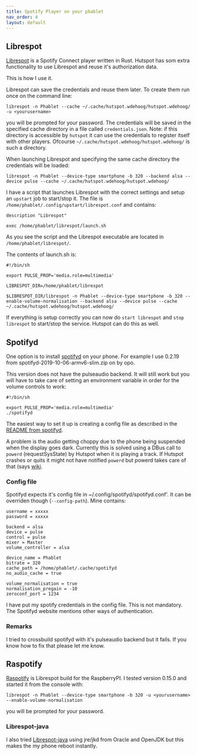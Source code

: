 ```yaml
---
title: Spotify Player on your phablet
nav_order: 4
layout: default
---
```


## Librespot
[Librespot](https://github.com/librespot-org/librespot) is a Spotify Connect player written in Rust. Hutspot has som extra functionality to use Librespot and reuse it's authorization data.

This is how I use it.

Librespot can save the credentials and reuse them later. To create them run once on the command line:

```
librespot -n Phablet --cache ~/.cache/hutspot.wdehoog/hutspot.wdehoog/ -u <yourusername>
```

you will be prompted for your password. The credentials will be saved in the specified cache directory in a file called ``credentials.json``. Note: if this directory is accessible by ``hutspot`` it can use the credentials to register itself with other players. Ofcourse ``~/.cache/hutspot.wdehoog/hutspot.wdehoog/`` is such a directory.

When launching Librespot and specifying the same cache directory the credentials will be loaded:

```
librespot -n Phablet --device-type smartphone -b 320 --backend alsa --device pulse --cache ~/.cache/hutspot.wdehoog/hutspot.wdehoog/
```

I have a script that launches Librespot with the correct settings and setup an ``upstart`` job to start/stop it.
The file is ``/home/phablet/.config/upstart/librespot.conf`` and contains:

```
description "Librespot"

exec /home/phablet/librespot/launch.sh
```

As you see the script and the Librespot executable are located in ``/home/phablet/librespot/``.

The contents of launch.sh is:

```
#!/bin/sh

export PULSE_PROP='media.role=multimedia'

LIBRESPOT_DIR=/home/phablet/librespot

$LIBRESPOT_DIR/librespot -n Phablet --device-type smartphone -b 320 --enable-volume-normalisation --backend alsa --device pulse --cache ~/.cache/hutspot.wdehoog/hutspot.wdehoog/
```

If everything is setup correctly you can now do ``start librespot`` and ``stop librespot`` to start/stop the service. Hutspot can do this as well.

## Spotifyd 
One option is to install [spotifyd](https://github.com/Spotifyd/spotifyd/releases) on your phone. For example I use 0.2.19 from  spotifyd-2019-10-06-armv6-slim.zip on by opo. 

This version does not have the pulseaudio backend. It will still work but you will have to take care of setting an environment variable in order for the volume controls to work:

```
#!/bin/sh

export PULSE_PROP='media.role=multimedia'
./spotifyd
```

The easiest way to set it up is creating a config file as described in the [README from spotifyd](https://github.com/Spotifyd/spotifyd).


A problem is the audio getting choppy due to the phone being suspended when the display goes dark. Currently this is solved using a DBus call to `powerd` (requestSysState) by Hutspot when it is playing a track. If Hutspot crashes or quits it might not have notified `powerd` but powerd takes care of that (says [wiki](https://wiki.ubuntu.com/powerd).

### Config file
Spotifyd expects it's config file in ~/.config/spotifyd/spotifyd.conf'. It can be overriden though (`--config-path`).
Mine contains:

```
username = xxxxx
password = xxxxx

backend = alsa
device = pulse
control = pulse
mixer = Master
volume_controller = alsa

device_name = Phablet
bitrate = 320
cache_path = /home/phablet/.cache/spotifyd
no_audio_cache = true

volume_normalisation = true
normalisation_pregain = -10
zeroconf_port = 1234

```

I have put my spotify credentials in the config file. This is not mandatory. The Spotifyd website mentions other ways of authentication.

### Remarks
I tried to crossbuild spotifyd with it's pulseaudio backend but it fails. If you know how to fix that please let me know.


## Raspotify
[Raspotify](https://github.com/dtcooper/raspotify) is Librespot build for the RaspberryPI. I tested version 0.15.0 and started it from the console with:

```
librespot -n Phablet --device-type smartphone -b 320 -u <yourusername> --enable-volume-normalisation
```

you will be prompted for your password.

### Librespot-java

I also tried [Librespot-java](https://github.com/librespot-org/librespot-java) using jre/jkd from Oracle and OpenJDK but this makes the my phone reboot instantly.
